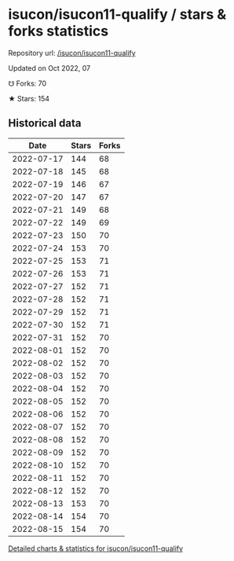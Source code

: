 # isucon/isucon11-qualify / stars & forks statistics

Repository url: [/isucon/isucon11-qualify](https://github.com/isucon/isucon11-qualify)

Updated on Oct 2022, 07

☋ Forks: 70

★ Stars: 154

## Historical data
| Date | Stars | Forks |
|------|-------|-------|
| 2022-07-17 | 144 | 68 | 
| 2022-07-18 | 145 | 68 | 
| 2022-07-19 | 146 | 67 | 
| 2022-07-20 | 147 | 67 | 
| 2022-07-21 | 149 | 68 | 
| 2022-07-22 | 149 | 69 | 
| 2022-07-23 | 150 | 70 | 
| 2022-07-24 | 153 | 70 | 
| 2022-07-25 | 153 | 71 | 
| 2022-07-26 | 153 | 71 | 
| 2022-07-27 | 152 | 71 | 
| 2022-07-28 | 152 | 71 | 
| 2022-07-29 | 152 | 71 | 
| 2022-07-30 | 152 | 71 | 
| 2022-07-31 | 152 | 70 | 
| 2022-08-01 | 152 | 70 | 
| 2022-08-02 | 152 | 70 | 
| 2022-08-03 | 152 | 70 | 
| 2022-08-04 | 152 | 70 | 
| 2022-08-05 | 152 | 70 | 
| 2022-08-06 | 152 | 70 | 
| 2022-08-07 | 152 | 70 | 
| 2022-08-08 | 152 | 70 | 
| 2022-08-09 | 152 | 70 | 
| 2022-08-10 | 152 | 70 | 
| 2022-08-11 | 152 | 70 | 
| 2022-08-12 | 152 | 70 | 
| 2022-08-13 | 153 | 70 | 
| 2022-08-14 | 154 | 70 | 
| 2022-08-15 | 154 | 70 | 


[Detailed charts & statistics for isucon/isucon11-qualify](https://reviewgithub.com/rep/isucon/isucon11-qualify)
